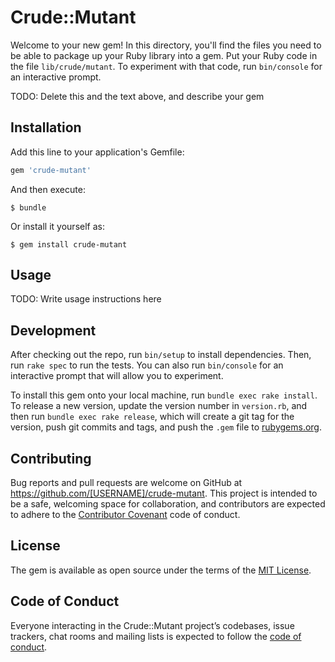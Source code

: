 # Crude::Mutant

Welcome to your new gem! In this directory, you'll find the files you need to be able to package up your Ruby library into a gem. Put your Ruby code in the file `lib/crude/mutant`. To experiment with that code, run `bin/console` for an interactive prompt.

TODO: Delete this and the text above, and describe your gem

## Installation

Add this line to your application's Gemfile:

```ruby
gem 'crude-mutant'
```

And then execute:

    $ bundle

Or install it yourself as:

    $ gem install crude-mutant

## Usage

TODO: Write usage instructions here

## Development

After checking out the repo, run `bin/setup` to install dependencies. Then, run `rake spec` to run the tests. You can also run `bin/console` for an interactive prompt that will allow you to experiment.

To install this gem onto your local machine, run `bundle exec rake install`. To release a new version, update the version number in `version.rb`, and then run `bundle exec rake release`, which will create a git tag for the version, push git commits and tags, and push the `.gem` file to [rubygems.org](https://rubygems.org).

## Contributing

Bug reports and pull requests are welcome on GitHub at https://github.com/[USERNAME]/crude-mutant. This project is intended to be a safe, welcoming space for collaboration, and contributors are expected to adhere to the [Contributor Covenant](http://contributor-covenant.org) code of conduct.

## License

The gem is available as open source under the terms of the [MIT License](https://opensource.org/licenses/MIT).

## Code of Conduct

Everyone interacting in the Crude::Mutant project’s codebases, issue trackers, chat rooms and mailing lists is expected to follow the [code of conduct](https://github.com/[USERNAME]/crude-mutant/blob/master/CODE_OF_CONDUCT.md).
